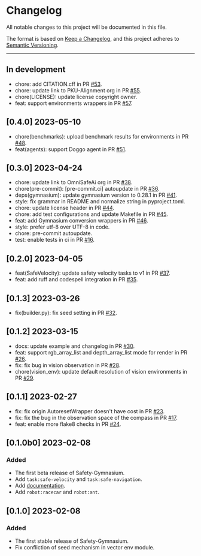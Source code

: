 # Changelog

<!-- markdownlint-disable no-duplicate-header -->

All notable changes to this project will be documented in this file.

The format is based on [Keep a Changelog](https://keepachangelog.com/en/1.0.0/),
and this project adheres to [Semantic Versioning](https://semver.org/spec/v2.0.0.html).

------
## In development
- chore: add CITATION.cff in PR [#53](https://github.com/PKU-Alignment/safety-gymnasium/pull/53).
- chore: update link to PKU-Alignment org in PR [#55](https://github.com/PKU-Alignment/safety-gymnasium/pull/55).
- chore(LICENSE): update license copyright owner.
- feat: support environments wrappers in PR [#57](https://github.com/PKU-Alignment/safety-gymnasium/pull/57).

## [0.4.0] 2023-05-10

- chore(benchmarks): upload benchmark results for environments in PR [#48](https://github.com/PKU-Alignment/safety-gymnasium/pull/48).
- feat(agents): support Doggo agent in PR [#51](https://github.com/PKU-Alignment/safety-gymnasium/pull/51).

## [0.3.0] 2023-04-24

- chore: update link to OmniSafeAi org in PR [#38](https://github.com/PKU-Alignment/safety-gymnasium/pull/38).
- chore(pre-commit): [pre-commit.ci] autoupdate in PR [#36](https://github.com/PKU-Alignment/safety-gymnasium/pull/36).
- deps(gymnasium): update gymnasium version to 0.28.1 in PR [#41](https://github.com/PKU-Alignment/safety-gymnasium/pull/41).
- style: fix grammar in README and normalize string in pyproject.toml.
- chore: update license header in PR [#44](https://github.com/PKU-Alignment/safety-gymnasium/pull/44).
- chore: add test configurations and update Makefile in PR [#45](https://github.com/PKU-Alignment/safety-gymnasium/pull/45).
- feat: add Gymnasium conversion wrappers in PR [#46](https://github.com/PKU-Alignment/safety-gymnasium/pull/46).
- style: prefer utf-8 over UTF-8 in code.
- chore: pre-commit autoupdate.
- test: enable tests in ci in PR [#16](https://github.com/PKU-Alignment/safety-gymnasium/pull/16).

## [0.2.0] 2023-04-05

- feat(SafeVelocity): update safety velocity tasks to v1 in PR [#37](https://github.com/PKU-Alignment/safety-gymnasium/pull/37).
- feat: add ruff and codespell integration in PR [#35](https://github.com/PKU-Alignment/safety-gymnasium/pull/35).

## [0.1.3] 2023-03-26

- fix(builder.py): fix seed setting in PR [#32](https://github.com/PKU-Alignment/safety-gymnasium/pull/32).

## [0.1.2] 2023-03-15

- docs: update example and changelog in PR [#30](https://github.com/PKU-Alignment/safety-gymnasium/pull/30).
- feat: support rgb_array_list and depth_array_list mode for render in PR [#26](https://github.com/PKU-Alignment/safety-gymnasium/pull/26).
- fix: fix bug in vision observation in PR [#28](https://github.com/PKU-Alignment/safety-gymnasium/pull/28).
- chore(vision_env): update default resolution of vision environments in PR [#29](https://github.com/PKU-Alignment/safety-gymnasium/pull/29).

## [0.1.1] 2023-02-27

- fix: fix origin AutoresetWrapper doesn't have cost in PR [#23](https://github.com/PKU-Alignment/safety-gymnasium/pull/23).
- fix: fix the bug in the observation space of the compass in PR [#17](https://github.com/PKU-Alignment/safety-gymnasium/pull/17).
- feat: enable more flake8 checks in PR [#24](https://github.com/PKU-Alignment/safety-gymnasium/pull/24).

## [0.1.0b0] 2023-02-08

### Added

- The first beta release of Safety-Gymnasium.
- Add `task:safe-velocity` and `task:safe-navigation`.
- Add [documentation](www.safety-gymnasium.com).
- Add `robot:racecar` and `robot:ant`.

## [0.1.0] 2023-02-08

### Added

- The first stable release of Safety-Gymnasium.
- Fix confliction of seed mechanism in vector env module.
